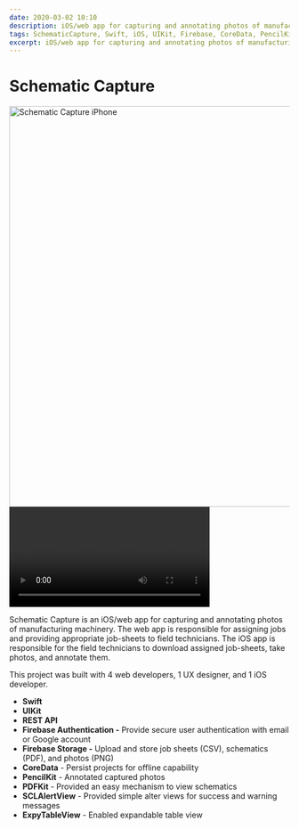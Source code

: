 ```yaml
---
date: 2020-03-02 10:10
description: iOS/web app for capturing and annotating photos of manufacturing machinery
tags: SchematicCapture, Swift, iOS, UIKit, Firebase, CoreData, PencilKit, PDFKit, collab
excerpt: iOS/web app for capturing and annotating photos of manufacturing machinery
---
```

# Schematic Capture <a href="https://github.com/Lambda-School-Labs/schematic-capture-ios" target="_blank"><i class="fab fa-github" style="font-size: 1em;"></i></a>
 
 <img src="/images/Schematic Capture/Schematic Capture mockup.png" alt="Schematic Capture iPhone" class="responsive" width="720" />
 
<video class="responsive" width="360" controls>
    <source src="/videos/Schematic Capture Demo.mp4" type="video/mp4">
    Schematic Capture Demo Video
</video>


Schematic Capture is an iOS/web app for capturing and annotating photos of manufacturing machinery. The web app is responsible for assigning jobs and providing appropriate job-sheets to field technicians. The iOS app is responsible for the field technicians to download assigned job-sheets, take photos, and annotate them.

This project was built with 4 web developers, 1 UX designer, and 1 iOS developer.

- **Swift**
- **UIKit**
- **REST API**
- **Firebase Authentication -** Provide secure user authentication with email or Google account
- **Firebase Storage -** Upload and store job sheets (CSV), schematics (PDF), and photos (PNG)
- **CoreData** - Persist projects for offline capability
- **PencilKit** - Annotated captured photos
- **PDFKit** - Provided an easy mechanism to view schematics
- **SCLAlertView** - Provided simple alter views for success and warning messages
- **ExpyTableView** - Enabled expandable table view
